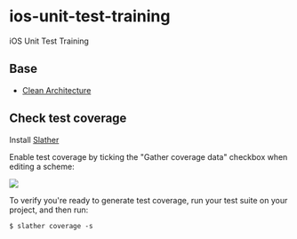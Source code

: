 # ios-unit-test-training
iOS Unit Test Training



## Base

* [Clean Architecture](https://github.com/tuan188/MGCleanArchitecture)

## Check test coverage

Install [Slather](https://github.com/SlatherOrg/slather)

Enable test coverage by ticking the "Gather coverage data" checkbox when editing a scheme:

![](https://github.com/SlatherOrg/slather/blob/master/README_Images/test_scheme.png)

To verify you're ready to generate test coverage, run your test suite on your project, and then run:

```
$ slather coverage -s
```
